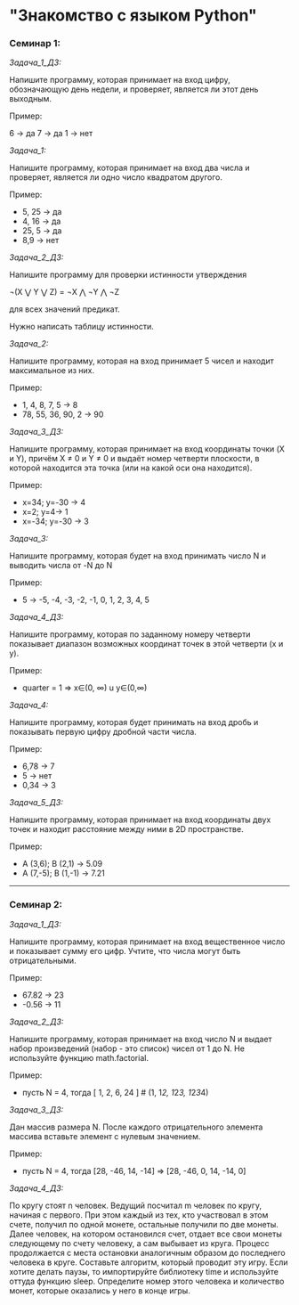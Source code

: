 # "Знакомство с языком Python"
### Семинар 1:

*Задача_1_ДЗ:*

Напишите программу, которая принимает на вход цифру, обозначающую день недели, и проверяет, является ли этот день выходным.

Пример:

6 -> да
7 -> да
1 -> нет

*Задача_1:*

Напишите программу, которая принимает на вход два числа и проверяет, является ли одно число квадратом другого.

Пример:
- 5, 25 -> да
- 4, 16 -> да
- 25, 5 -> да
- 8,9 -> нет

*Задача_2_ДЗ:*

Напишите программу для проверки истинности утверждения

¬(X ⋁ Y ⋁ Z) = ¬X ⋀ ¬Y ⋀ ¬Z

для всех значений предикат.

Нужно написать таблицу истинности.

*Задача_2:*

Напишите программу, которая на вход принимает 5 чисел и находит максимальное из них.

Пример:
- 1, 4, 8, 7, 5 -> 8
- 78, 55, 36, 90, 2 -> 90

*Задача_3_ДЗ:*

Напишите программу, которая принимает на вход координаты точки (X и Y), причём X ≠ 0 и Y ≠ 0 и выдаёт номер четверти плоскости, в которой находится эта точка (или на какой оси она находится).

Пример:
- x=34; y=-30 -> 4
- x=2; y=4-> 1
- x=-34; y=-30 -> 3

*Задача_3:*

Напишите программу, которая будет на вход принимать число N и выводить числа от -N до N

Пример:
- 5 -> -5, -4, -3, -2, -1, 0, 1, 2, 3, 4, 5

*Задача_4_ДЗ:*

Напишите программу, которая по заданному номеру четверти показывает диапазон возможных координат точек в этой четверти (x и y).

Пример:
- quarter = 1 => x∈(0, ∞) u y∈(0,∞)

*Задача_4:*

Напишите программу, которая будет принимать на вход дробь и показывать первую цифру дробной части числа.

Пример:
- 6,78 -> 7
- 5 -> нет
- 0,34 -> 3

*Задача_5_ДЗ:*

Напишите программу, которая принимает на вход координаты двух точек и находит расстояние между ними в 2D пространстве.

Пример:
- A (3,6); B (2,1) -> 5.09
- A (7,-5); B (1,-1) -> 7.21
___

### Семинар 2:

*Задача_1_ДЗ:*

Напишите программу, которая принимает на вход вещественное число и показывает сумму его цифр. Учтите, что числа могут быть отрицательными.

Пример:
- 67.82 -> 23
- -0.56 -> 11

*Задача_2_ДЗ:*

Напишите программу, которая принимает на вход число N и выдает набор произведений (набор - это список) чисел от 1 до N. Не используйте функцию math.factorial.

Пример:
- пусть N = 4, тогда [ 1, 2, 6, 24 ] # (1, 1*2, 1*2*3, 1*2*3*4)

*Задача_3_ДЗ:*

Дан массив размера N. После каждого отрицательного элемента массива вставьте элемент с нулевым значением.

Пример:
- пусть N = 4, тогда [28, -46, 14, -14] => [28, -46, 0, 14, -14, 0]

*Задача_4_ДЗ:*

По кругу стоят n человек. Ведущий посчитал m человек по кругу, начиная с первого. При этом каждый из тех, кто участвовал в этом счете, получил по одной монете, остальные получили по две монеты. Далее человек, на котором остановился счет, отдает все свои монеты следующему по счету человеку, а сам выбывает из круга. Процесс продолжается с места остановки аналогичным образом до последнего человека в круге. Составьте алгоритм, который проводит эту игру. Если хотите делать паузы, то импортируйте библиотеку time и используйте оттуда функцию sleep. Определите номер этого человека и количество монет, которые оказались у него в конце игры.





